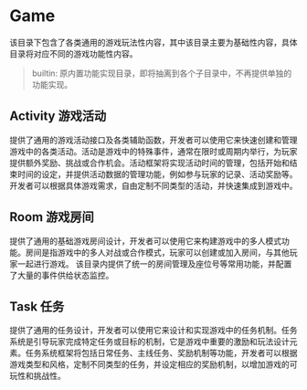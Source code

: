 # Game
该目录下包含了各类通用的游戏玩法性内容，其中该目录主要为基础性内容，具体目录将对应不同的游戏功能性内容。

> builtin: 原内置功能实现目录，即将抽离到各个子目录中，不再提供单独的功能实现。

## Activity 游戏活动
提供了通用的游戏活动接口及各类辅助函数，开发者可以使用它来快速创建和管理游戏中的各类活动。活动是游戏中的特殊事件，通常在限时或周期内举行，为玩家提供额外奖励、挑战或合作机会。活动框架将实现活动时间的管理，包括开始和结束时间的设定，并提供活动数据的管理功能，例如参与玩家的记录、活动奖励等。开发者可以根据具体游戏需求，自由定制不同类型的活动，并快速集成到游戏中。

## Room 游戏房间
提供了通用的基础游戏房间设计，开发者可以使用它来构建游戏中的多人模式功能。房间是指游戏中的多人对战或合作模式，玩家可以创建或加入房间，与其他玩家一起进行游戏。 该目录内提供了统一的房间管理及座位号等常用功能，并配置了大量的事件供给状态监控。

## Task 任务
提供了通用的任务设计，开发者可以使用它来设计和实现游戏中的任务机制。任务系统是引导玩家完成特定任务或目标的机制，它是游戏中重要的激励和玩法设计元素。任务系统框架将包括日常任务、主线任务、奖励机制等功能，开发者可以根据游戏类型和风格，定制不同类型的任务，并设定相应的奖励机制，以增加游戏的可玩性和挑战性。
